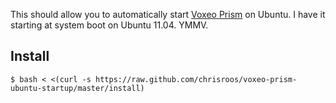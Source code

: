 This should allow you to automatically start [Voxeo Prism](http://www.voxeo.com/prism/) on Ubuntu.  I have it starting at system boot on Ubuntu 11.04.  YMMV.

## Install

    $ bash < <(curl -s https://raw.github.com/chrisroos/voxeo-prism-ubuntu-startup/master/install)